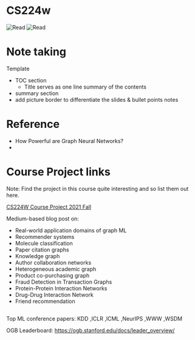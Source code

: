 # CS224w

<img src="https://img.shields.io/badge/Lecs-8 / 19 -green" alt="Read"/> <img src="https://img.shields.io/badge/Lab-0 / 5 -green" alt="Read"/>


# Note taking 

Template

- TOC section
  - Title serves as one line summary of the contents
- summary section
- add picture border to differentiate the slides & bullet points notes

# Reference

- How Powerful are Graph Neural Networks?
- 


# Course Project links

Note: Find the project in this course quite interesting and so list them out here.

[CS224W Course Project 2021 Fall](https://docs.google.com/document/d/e/2PACX-1vRMprg-Uz9oEnjXOJpRPJ5oyEXRnJAz9qVeEB04sucx2o2RtQ-HRfom6IWS5ONhfoly0TOmJM7BxIzJ/pub)

Medium-based blog post on:
- Real-world application domains of graph ML
- Recommender systems
- Molecule classification
- Paper citation graphs
- Knowledge graph
- Author collaboration networks
- Heterogeneous academic graph
- Product co-purchasing graph
- Fraud Detection in Transaction Graphs
- Protein-Protein Interaction Networks
- Drug-Drug Interaction Network
- Friend recommendation

## 

Top ML conference papers: KDD ,ICLR ,ICML ,NeurIPS ,WWW ,WSDM

OGB Leaderboard: https://ogb.stanford.edu/docs/leader_overview/